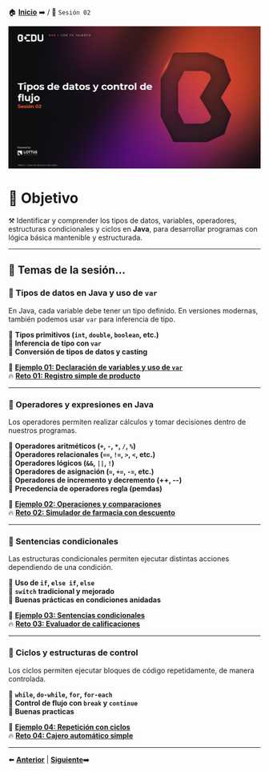 🏠 [**Inicio**](../Readme.md) ➡️ / 📖 `Sesión 02`

<div align="center">
    <img src="Imagenes/S02.png" alt="Sesion_02">
</div>

# 🎯 Objetivo

⚒️ Identificar y comprender los tipos de datos, variables, operadores, estructuras condicionales y ciclos en **Java**, para desarrollar programas con lógica básica mantenible y estructurada.

---

## 📂 Temas de la sesión...

### 📖 Tipos de datos en Java y uso de `var`
En Java, cada variable debe tener un tipo definido. En versiones modernas, también podemos usar `var` para inferencia de tipo.

🔹 **Tipos primitivos (`int`, `double`, `boolean`, etc.)**  
🔹 **Inferencia de tipo con `var`**  
🔹 **Conversión de tipos de datos y casting**

📜 **[Ejemplo 01: Declaración de variables y uso de `var`](Ejemplo-01/Readme.md)**  
🔥 **[Reto 01: Registro simple de producto](Reto-01/Readme.md)**  

---

### 📖 Operadores y expresiones en Java
Los operadores permiten realizar cálculos y tomar decisiones dentro de nuestros programas.

🔹 **Operadores aritméticos (`+`, `-`, `*`, `/`, `%`)**  
🔹 **Operadores relacionales (`==`, `!=`, `>`, `<`, etc.)**  
🔹 **Operadores lógicos (`&&`, `||`, `!`)**  
🔹 **Operadores de asignación (`=`, `+=`, `-=`, etc.)**  
🔹 **Operadores de incremento y decremento (++, --)**  
🔹 **Precedencia de operadores regla (pemdas)**  


📜 **[Ejemplo 02: Operaciones y comparaciones](Ejemplo-02/Readme.md)**  
🔥 **[Reto 02: Simulador de farmacia con descuento](Reto-02/Readme.md)**  

---

### 📖 Sentencias condicionales
Las estructuras condicionales permiten ejecutar distintas acciones dependiendo de una condición.

🔹 **Uso de `if`, `else if`, `else`**  
🔹 **`switch` tradicional y mejorado**  
🔹 **Buenas prácticas en condiciones anidadas**

📜 **[Ejemplo 03: Sentencias condicionales](Ejemplo-03/Readme.md)**  
🔥 **[Reto 03: Evaluador de calificaciones](Reto-03/Readme.md)**  

---

### 📖 Ciclos y estructuras de control
Los ciclos permiten ejecutar bloques de código repetidamente, de manera controlada.

🔹 **`while`, `do-while`, `for`, `for-each`**  
🔹 **Control de flujo con `break` y `continue`**  
🔹 **Buenas practicas**

📜 **[Ejemplo 04: Repetición con ciclos](Ejemplo-04/Readme.md)**  
🔥 **[Reto 04: Cajero automático simple](Reto-04/Readme.md)**  

---

⬅️ [**Anterior**](../Sesion-01/Readme.md) | [**Siguiente**](../Sesion-03/Readme.md)➡️